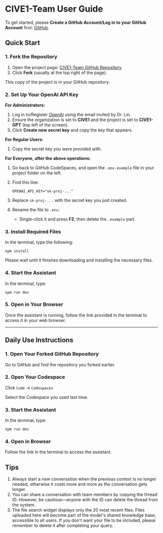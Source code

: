 # CIVE1-Team User Guide  

To get started, please **Create a GitHub Account/Log in to your GitHub Account** first: [GitHub](https://github.com/).  

## Quick Start  

### 1. Fork the Repository  

1. Open the project page: [CIVE1-Team GitHub Repository](https://github.com/hannahwangmb/CIVE1-Team).  
2. Click **Fork** (usually at the top right of the page).  

This copy of the project is in your GitHub repository. 


### 2. Set Up Your OpenAI API Key  

**For Administrators:**
1. Log in to/Register [OpenAI](https://platform.openai.com/api-keys) using the email invited by Dr. Lin.
2. Ensure the organization is set to **CIVE1** and the project is set to **CIVE1-GPT** (top left of the screen).  
3. Click **Create new secret key** and copy the key that appears.

**For Regular Users:**
1. Copy the secret key you were provided with.

**For Everyone, after the above operations:**
1. Go back to GitHub CodeSpaces, and open the `.env.example` file in your project folder on the left.  
2. Find this line:  

    ```
    OPENAI_API_KEY="sk-proj-..."
    ```  

3. Replace `sk-proj-...` with the secret key you just created.  

4. Rename the file to `.env`:  
   - Single-click it and press **F2**, then delete the `.example` part.  


### 3. Install Required Files  

In the terminal, type the following:  

```shell
npm install
```

Please wait until it finishes downloading and installing the necessary files.


### 4. Start the Assistant

In the terminal, type:

```shell
npm run dev
```


### 5. Open in Your Browser

Once the assistant is running, follow the link provided in the terminal to access it in your web browser.

---

## Daily Use Instructions


### 1. Open Your Forked GitHub Repository

Go to GitHub and find the repository you forked earlier.

### 2. Open Your Codespace

Click `Code` -> `Codespaces`

Select the Codespace you used last time.

### 3. Start the Assistant

In the terminal, type:

```shell
npm run dev
```

### 4. Open in Browser

Follow the link in the terminal to access the assistant.   


## Tips

1. Always start a new conversation when the previous context is no longer needed, otherwise it costs more and more as the conversation gets longer.
2. You can share a conversation with team members by copying the thread ID. However, be cautious—anyone with the ID can delete the thread from the system.   
3. The file search widget displays only the 20 most recent files. Files uploaded here will become part of the model's shared knowledge base, accessible to all users. If you don't want your file to be included, please remember to delete it after completing your query.   
